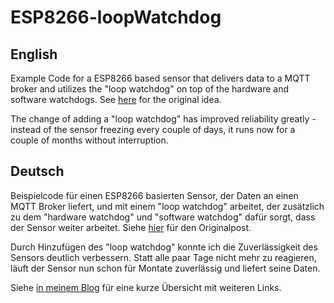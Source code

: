 # ESP8266-loopWatchdog

## English
Example Code for a ESP8266 based sensor that delivers data to 
a MQTT broker and utilizes the "loop watchdog" on top of the
hardware and software watchdogs. See [here](https://github.com/esp8266/Arduino/issues/1532) for the original idea.

The change of adding a "loop watchdog" has improved reliability greatly - instead of 
the sensor freezing every couple of days, it runs now for
a couple of months without interruption. 

## Deutsch

Beispielcode für einen ESP8266 basierten Sensor, der Daten an einen
MQTT Broker liefert, und mit einem "loop watchdog" arbeitet, der
zusätzlich zu dem "hardware watchdog" und "software watchdog" dafür
sorgt, dass der Sensor weiter arbeitet. Siehe [hier](https://github.com/esp8266/Arduino/issues/1532) für den Originalpost.

Durch Hinzufügen des "loop watchdog" konnte ich die Zuverlässigkeit
des Sensors deutlich verbessern. Statt alle paar Tage nicht mehr zu
reagieren, läuft der Sensor nun schon für Montate zuverlässig und liefert
seine Daten.

Siehe [in meinem Blog](http://tim.poepken.net/index.php?id=blog&post=esp8266-watchdog) für
eine kurze Übersicht mit weiteren Links.

